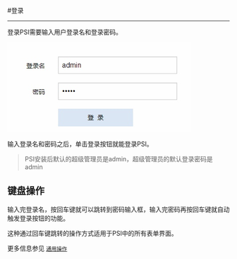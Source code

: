 #登录

---

登录PSI需要输入用户登录名和登录密码。

![登录PSI](/assets/10.jpg)

输入登录名和密码之后，单击登录按钮就能登录PSI。

>PSI安装后默认的超级管理员是admin，超级管理员的默认登录密码是admin

## 键盘操作

输入完登录名，按回车键就可以跳转到密码输入框，输入完密码再按回车键就自动触发登录按钮的功能。

这种通过回车键跳转的操作方式适用于PSI中的所有表单界面。

更多信息参见 [`通用操作`](00.md)
